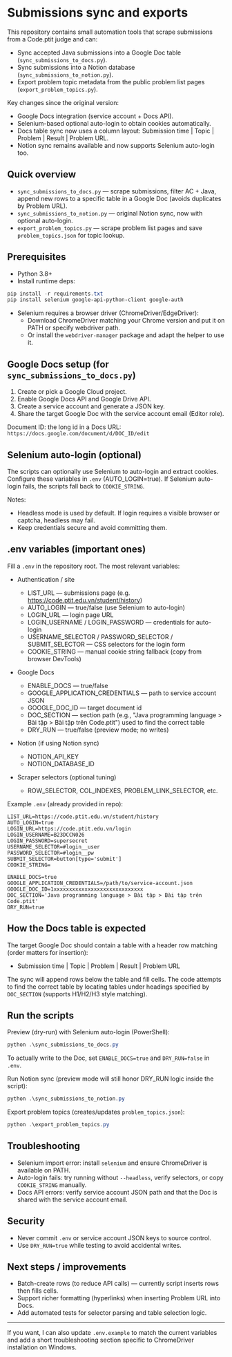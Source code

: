 
# Submissions sync and exports

This repository contains small automation tools that scrape submissions from a Code.ptit judge and can:
- Sync accepted Java submissions into a Google Doc table (`sync_submissions_to_docs.py`).
- Sync submissions into a Notion database (`sync_submissions_to_notion.py`).
- Export problem topic metadata from the public problem list pages (`export_problem_topics.py`).

Key changes since the original version:
- Google Docs integration (service account + Docs API).
- Selenium-based optional auto-login to obtain cookies automatically.
- Docs table sync now uses a column layout: Submission time | Topic | Problem | Result | Problem URL.
- Notion sync remains available and now supports Selenium auto-login too.

## Quick overview
- `sync_submissions_to_docs.py` — scrape submissions, filter AC + Java, append new rows to a specific table in a Google Doc (avoids duplicates by Problem URL).
- `sync_submissions_to_notion.py` — original Notion sync, now with optional auto-login.
- `export_problem_topics.py` — scrape problem list pages and save `problem_topics.json` for topic lookup.

## Prerequisites
- Python 3.8+
- Install runtime deps:

```powershell
pip install -r requirements.txt
pip install selenium google-api-python-client google-auth
```

- Selenium requires a browser driver (ChromeDriver/EdgeDriver):
  - Download ChromeDriver matching your Chrome version and put it on PATH or specify webdriver path.
  - Or install the `webdriver-manager` package and adapt the helper to use it.

## Google Docs setup (for `sync_submissions_to_docs.py`)
1. Create or pick a Google Cloud project.
2. Enable Google Docs API and Google Drive API.
3. Create a service account and generate a JSON key.
4. Share the target Google Doc with the service account email (Editor role).

Document ID: the long id in a Docs URL: `https://docs.google.com/document/d/DOC_ID/edit`

## Selenium auto-login (optional)
The scripts can optionally use Selenium to auto-login and extract cookies. Configure these variables in `.env` (AUTO_LOGIN=true). If Selenium auto-login fails, the scripts fall back to `COOKIE_STRING`.

Notes:
- Headless mode is used by default. If login requires a visible browser or captcha, headless may fail.
- Keep credentials secure and avoid committing them.

## .env variables (important ones)
Fill a `.env` in the repository root. The most relevant variables:

- Authentication / site
  - LIST_URL — submissions page (e.g. https://code.ptit.edu.vn/student/history)
  - AUTO_LOGIN — true/false (use Selenium to auto-login)
  - LOGIN_URL — login page URL
  - LOGIN_USERNAME / LOGIN_PASSWORD — credentials for auto-login
  - USERNAME_SELECTOR / PASSWORD_SELECTOR / SUBMIT_SELECTOR — CSS selectors for the login form
  - COOKIE_STRING — manual cookie string fallback (copy from browser DevTools)

- Google Docs
  - ENABLE_DOCS — true/false
  - GOOGLE_APPLICATION_CREDENTIALS — path to service account JSON
  - GOOGLE_DOC_ID — target document id
  - DOC_SECTION — section path (e.g., "Java programming language > Bài tập > Bài tập trên Code.ptit") used to find the correct table
  - DRY_RUN — true/false (preview mode; no writes)

- Notion (if using Notion sync)
  - NOTION_API_KEY
  - NOTION_DATABASE_ID

- Scraper selectors (optional tuning)
  - ROW_SELECTOR, COL_INDEXES, PROBLEM_LINK_SELECTOR, etc.

Example `.env` (already provided in repo):

```
LIST_URL=https://code.ptit.edu.vn/student/history
AUTO_LOGIN=true
LOGIN_URL=https://code.ptit.edu.vn/login
LOGIN_USERNAME=B23DCCN026
LOGIN_PASSWORD=supersecret
USERNAME_SELECTOR=#login__user
PASSWORD_SELECTOR=#login__pw
SUBMIT_SELECTOR=button[type='submit']
COOKIE_STRING=

ENABLE_DOCS=true
GOOGLE_APPLICATION_CREDENTIALS=/path/to/service-account.json
GOOGLE_DOC_ID=1xxxxxxxxxxxxxxxxxxxxxxxxxxxxx
DOC_SECTION='Java programming language > Bài tập > Bài tập trên Code.ptit'
DRY_RUN=true
```

## How the Docs table is expected
The target Google Doc should contain a table with a header row matching (order matters for insertion):

- Submission time | Topic | Problem | Result | Problem URL

The sync will append rows below the table and fill cells. The code attempts to find the correct table by locating tables under headings specified by `DOC_SECTION` (supports H1/H2/H3 style matching).

## Run the scripts

Preview (dry-run) with Selenium auto-login (PowerShell):

```powershell
python .\sync_submissions_to_docs.py
```

To actually write to the Doc, set `ENABLE_DOCS=true` and `DRY_RUN=false` in `.env`.

Run Notion sync (preview mode will still honor DRY_RUN logic inside the script):

```powershell
python .\sync_submissions_to_notion.py
```

Export problem topics (creates/updates `problem_topics.json`):

```powershell
python .\export_problem_topics.py
```

## Troubleshooting
- Selenium import error: install `selenium` and ensure ChromeDriver is available on PATH.
- Auto-login fails: try running without `--headless`, verify selectors, or copy `COOKIE_STRING` manually.
- Docs API errors: verify service account JSON path and that the Doc is shared with the service account email.

## Security
- Never commit `.env` or service account JSON keys to source control.
- Use `DRY_RUN=true` while testing to avoid accidental writes.

## Next steps / improvements
- Batch-create rows (to reduce API calls) — currently script inserts rows then fills cells.
- Support richer formatting (hyperlinks) when inserting Problem URL into Docs.
- Add automated tests for selector parsing and table selection logic.

---

If you want, I can also update `.env.example` to match the current variables and add a short troubleshooting section specific to ChromeDriver installation on Windows.
